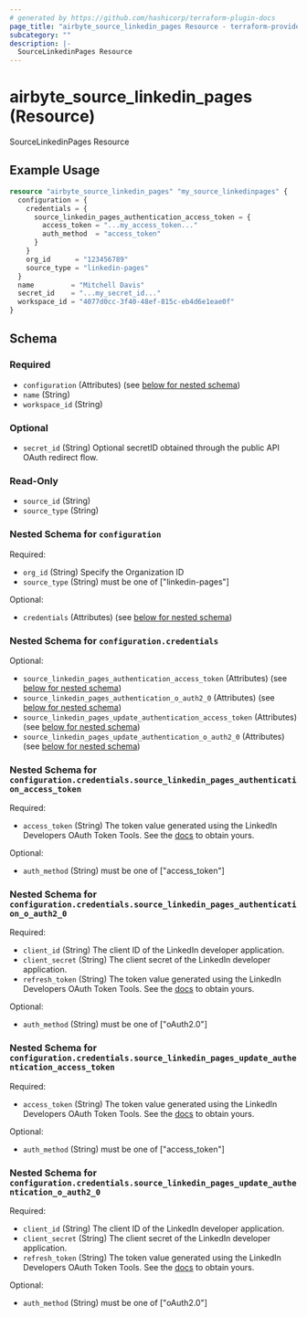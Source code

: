 ```yaml
---
# generated by https://github.com/hashicorp/terraform-plugin-docs
page_title: "airbyte_source_linkedin_pages Resource - terraform-provider-airbyte"
subcategory: ""
description: |-
  SourceLinkedinPages Resource
---
```


# airbyte_source_linkedin_pages (Resource)

SourceLinkedinPages Resource

## Example Usage

```terraform
resource "airbyte_source_linkedin_pages" "my_source_linkedinpages" {
  configuration = {
    credentials = {
      source_linkedin_pages_authentication_access_token = {
        access_token = "...my_access_token..."
        auth_method  = "access_token"
      }
    }
    org_id      = "123456789"
    source_type = "linkedin-pages"
  }
  name         = "Mitchell Davis"
  secret_id    = "...my_secret_id..."
  workspace_id = "4077d0cc-3f40-48ef-815c-eb4d6e1eae0f"
}
```

<!-- schema generated by tfplugindocs -->
## Schema

### Required

- `configuration` (Attributes) (see [below for nested schema](#nestedatt--configuration))
- `name` (String)
- `workspace_id` (String)

### Optional

- `secret_id` (String) Optional secretID obtained through the public API OAuth redirect flow.

### Read-Only

- `source_id` (String)
- `source_type` (String)

<a id="nestedatt--configuration"></a>
### Nested Schema for `configuration`

Required:

- `org_id` (String) Specify the Organization ID
- `source_type` (String) must be one of ["linkedin-pages"]

Optional:

- `credentials` (Attributes) (see [below for nested schema](#nestedatt--configuration--credentials))

<a id="nestedatt--configuration--credentials"></a>
### Nested Schema for `configuration.credentials`

Optional:

- `source_linkedin_pages_authentication_access_token` (Attributes) (see [below for nested schema](#nestedatt--configuration--credentials--source_linkedin_pages_authentication_access_token))
- `source_linkedin_pages_authentication_o_auth2_0` (Attributes) (see [below for nested schema](#nestedatt--configuration--credentials--source_linkedin_pages_authentication_o_auth2_0))
- `source_linkedin_pages_update_authentication_access_token` (Attributes) (see [below for nested schema](#nestedatt--configuration--credentials--source_linkedin_pages_update_authentication_access_token))
- `source_linkedin_pages_update_authentication_o_auth2_0` (Attributes) (see [below for nested schema](#nestedatt--configuration--credentials--source_linkedin_pages_update_authentication_o_auth2_0))

<a id="nestedatt--configuration--credentials--source_linkedin_pages_authentication_access_token"></a>
### Nested Schema for `configuration.credentials.source_linkedin_pages_authentication_access_token`

Required:

- `access_token` (String) The token value generated using the LinkedIn Developers OAuth Token Tools. See the <a href="https://docs.airbyte.com/integrations/sources/linkedin-pages/">docs</a> to obtain yours.

Optional:

- `auth_method` (String) must be one of ["access_token"]


<a id="nestedatt--configuration--credentials--source_linkedin_pages_authentication_o_auth2_0"></a>
### Nested Schema for `configuration.credentials.source_linkedin_pages_authentication_o_auth2_0`

Required:

- `client_id` (String) The client ID of the LinkedIn developer application.
- `client_secret` (String) The client secret of the LinkedIn developer application.
- `refresh_token` (String) The token value generated using the LinkedIn Developers OAuth Token Tools. See the <a href="https://docs.airbyte.com/integrations/sources/linkedin-pages/">docs</a> to obtain yours.

Optional:

- `auth_method` (String) must be one of ["oAuth2.0"]


<a id="nestedatt--configuration--credentials--source_linkedin_pages_update_authentication_access_token"></a>
### Nested Schema for `configuration.credentials.source_linkedin_pages_update_authentication_access_token`

Required:

- `access_token` (String) The token value generated using the LinkedIn Developers OAuth Token Tools. See the <a href="https://docs.airbyte.com/integrations/sources/linkedin-pages/">docs</a> to obtain yours.

Optional:

- `auth_method` (String) must be one of ["access_token"]


<a id="nestedatt--configuration--credentials--source_linkedin_pages_update_authentication_o_auth2_0"></a>
### Nested Schema for `configuration.credentials.source_linkedin_pages_update_authentication_o_auth2_0`

Required:

- `client_id` (String) The client ID of the LinkedIn developer application.
- `client_secret` (String) The client secret of the LinkedIn developer application.
- `refresh_token` (String) The token value generated using the LinkedIn Developers OAuth Token Tools. See the <a href="https://docs.airbyte.com/integrations/sources/linkedin-pages/">docs</a> to obtain yours.

Optional:

- `auth_method` (String) must be one of ["oAuth2.0"]


